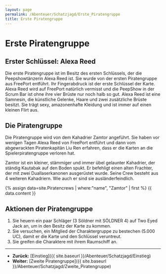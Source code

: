 ```yaml
---
layout: page
permalink: /Abenteuer/Schatzjagd/Erste_Piratengruppe
title: Erste Piratengruppe
---
```


# Erste Piratengruppe

## Erster Schlüssel: Alexa Reed

Die erste Piratengruppe ist im Besitz des ersten Schlüssels, der die Peepshowtänzerin Alexa Reed ist. Sie wurde von der ersten Piratengruppe aus FreePort entführt. Ihr Fingerabdruck ist der erste Schlüssel der Karte. Alexa Reed wird auf FreePort natürlich vermisst und die PeepShow in der Scrum Bar ist ohne ihre vier Brüste nur noch halb so gut. Alexa Reed ist eine Samnesin, die künstliche Gelenke, Haare und zwei zusätzliche Brüste besitzt. Sie trägt sexy, amazonenhafte Kleidung und ist immer auf einen kleinen Flirt aus.

## Die Piratengruppe

Die Piratengruppe wird von dem Kahadrier Zamtor angeführt. Sie haben vor wenigen Tagen Alexa Reed von FreePort entführt und dann vom abgewrackten Piratenkapitän Liu Ren erfahren, dass er die Karten an die Spielerpiratengruppe verloren hat.

Zamtor ist ein kleiner, stämmiger und immer übel gelaunter Kahadrier, der ständig Kautabak auf den Boden spukt. Er befehligt einen alten Frachter, der mit zwei Duallaserkanonen ausgerüstet wurde. Seine Crew besteht aus 4 weiteren Kahadriern. Wie auch er sind sie ausländerfeindlich.

{% assign data=site.Piratencrews | where:"name", "Zamtor" | first %}
{{ data.content }}

## Aktionen der Piratengruppe

1. Sie heuern ein paar Schläger (3 Söldner mit SÖLDNER 4) auf Two Eyed Jack an, um in den Besitz der Karte zu kommen.
2. Sie versuchen, ein Mitglied der Charaktergruppe zu bestechen (5.000 UC), damit er die Karte und den Schlüssel veruntreut.
3. Sie greifen die Charaktere mit ihrem Raumschiff an.

***

- **Zurück:** [Einstieg]({{ site.baseurl }}/Abenteuer/Schatzjagd/Einstieg)
- **Weiter:** [Zweite Piratengruppe]({{ site.baseurl }}/Abenteuer/Schatzjagd/Zweite_Piratengruppe)
